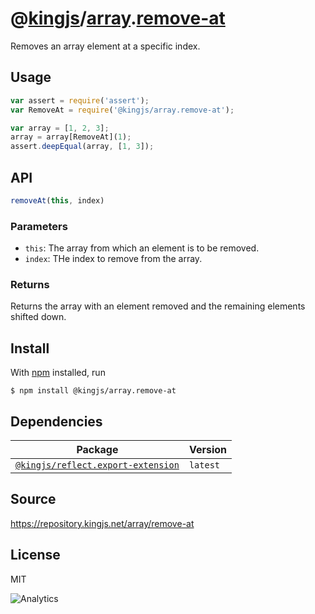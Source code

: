 # @[kingjs][@kingjs]/[array][ns0].[remove-at][ns1]
Removes an array element at a specific index.
## Usage
```js
var assert = require('assert');
var RemoveAt = require('@kingjs/array.remove-at');

var array = [1, 2, 3];
array = array[RemoveAt](1);
assert.deepEqual(array, [1, 3]);
```

## API
```ts
removeAt(this, index)
```

### Parameters
- `this`: The array from which an element is to be removed.
- `index`: THe index to remove from the array.
### Returns
Returns the array with an element removed and the remaining elements shifted down.


## Install
With [npm](https://npmjs.org/) installed, run
```
$ npm install @kingjs/array.remove-at
```
## Dependencies
|Package|Version|
|---|---|
|[`@kingjs/reflect.export-extension`](https://www.npmjs.com/package/@kingjs/reflect.export-extension)|`latest`|
## Source
https://repository.kingjs.net/array/remove-at
## License
MIT

![Analytics](https://analytics.kingjs.net/array/remove-at)

[@kingjs]: https://www.npmjs.com/package/kingjs
[ns0]: https://www.npmjs.com/package/@kingjs/array
[ns1]: https://www.npmjs.com/package/@kingjs/array.remove-at
